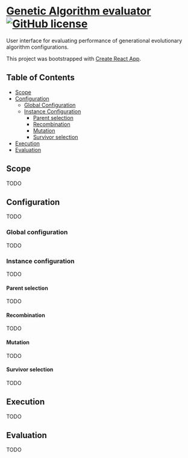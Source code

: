 # [Genetic Algorithm evaluator](https://jgullstr.github.io/ga-ui)  [![GitHub license](https://img.shields.io/badge/license-MIT-blue.svg)](https://github.com/jgullstr/ga-ui/blob/master/LICENSE)

User interface for evaluating performance of generational evolutionary algorithm configurations.

This project was bootstrapped with [Create React App](https://github.com/facebookincubator/create-react-app).

## Table of Contents

- [Scope](#scope)
- [Configuration](#configuration)
  - [Global Configuration](#global-configuration)
  - [Instance Configuration](#instance-configuration)
    - [Parent selection](#parent-selection)
    - [Recombination](#recombination)
    - [Mutation](#mutation)
    - [Survivor selection](#survivor-selection)
- [Execution](#execution)
- [Evaluation](#evaluation)

## Scope

TODO

## Configuration

TODO

### Global configuration
TODO

### Instance configuration
TODO

#### Parent selection
TODO

#### Recombination
TODO

#### Mutation
TODO

#### Survivor selection
TODO


## Execution
TODO

## Evaluation
TODO
